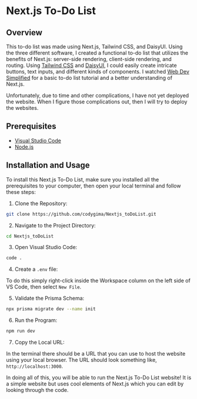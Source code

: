 # Next.js To-Do List

## Overview
This to-do list was made using Next.js, Tailwind CSS, and DaisyUI. Using the three different software, I created a functional to-do list that utilizes the benefits of Next.js: server-side rendering, client-side rendering, and routing. Using [Tailwind CSS](https://tailwindcss.com/) and [DaisyUI](https://daisyui.com/docs/use/), I could easily create intricate buttons, text inputs, and different kinds of components. I watched [Web Dev Simplified](https://www.youtube.com/watch?v=NgayZAuTgwM&t=440s) for a basic to-do list tutorial and a better understanding of Next.js. 

Unfortunately, due to time and other complications, I have not yet deployed the website. When I figure those complications out, then I will try to deploy the websites.

## Prerequisites
+ [Visual Studio Code](https://code.visualstudio.com/)
+ [Node.js](https://nodejs.org/en)

## Installation and Usage
To install this Next.js To-Do List, make sure you installed all the prerequisites to your computer, then open your local terminal and follow these steps:

1. Clone the Repository:
```bash
git clone https://github.com/codygima/Nextjs_toDoList.git
```
2. Navigate to the Project Directory:
```bash
cd Nextjs_toDoList
```
3. Open Visual Studio Code:
```bash
code .
```
4. Create a `.env` file:

To do this simply right-click inside the Workspace column on the left side of VS Code, then select `New File`.

5. Validate the Prisma Schema:
```bash
npx prisma migrate dev --name init
```

6. Run the Program:
```bash
npm run dev
```

7. Copy the Local URL:

In the terminal there should be a URL that you can use to host the website using your local browser. The URL should look something like, `http://localhost:3000`.

In doing all of this, you will be able to run the Next.js To-Do List website! It is a simple website but uses cool elements of Next.js which you can edit by looking through the code.
